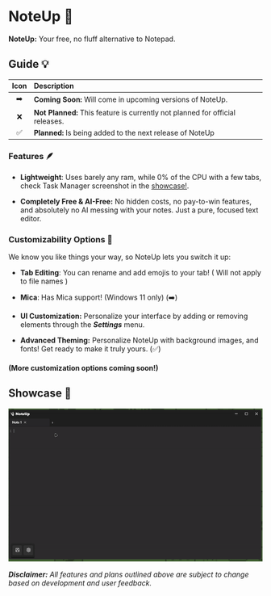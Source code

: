 # NoteUp 📝
**NoteUp:** Your free, no fluff alternative to Notepad.

## Guide 💡 

| Icon | Description                                   |
| :--: | :-------------------------------------------- |
| ➡️    | **Coming Soon:** Will come in upcoming versions of NoteUp.       |
| ❌    | **Not Planned:** This feature is currently not planned for official releases.          |
| ✅    | **Planned:** Is being added to the next release of NoteUp         |


### Features 🪶

- **Lightweight**: Uses barely any ram, while 0% of the CPU with a few tabs, check Task Manager screenshot in the [showcase!](#showcase).

- **Completely Free & AI-Free:** No hidden costs, no pay-to-win features, and absolutely no AI messing with your notes. Just a pure, focused text editor.


### Customizability Options 🎨

We know you like things your way, so NoteUp lets you switch it up:


- **Tab Editing**: You can rename and add emojis to your tab! ( Will not apply to file names )

- **Mica**: Has Mica support! (Windows 11 only) (➡️)

- **UI Customization:** Personalize your interface by adding or removing elements through the ***Settings*** menu.

- **Advanced Theming:** Personalize NoteUp with background images, and fonts! Get ready to make it truly yours. (✅)

#### (More customization options coming soon!)


## Showcase 🎩

![Full NoteUp interface](showcase-assets/noteup_demo.gif)




_**Disclaimer:** All features and plans outlined above are subject to change based on development and user feedback._



